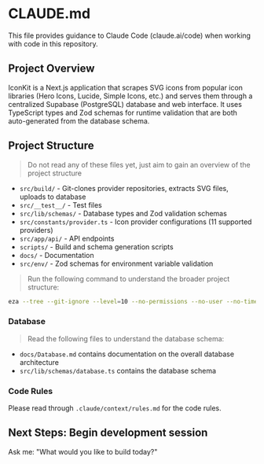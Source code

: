 # CLAUDE.md

This file provides guidance to Claude Code (claude.ai/code) when working with code in this repository.

## Project Overview

IconKit is a Next.js application that scrapes SVG icons from popular icon libraries (Hero Icons, Lucide, Simple Icons, etc.) and serves them through a centralized Supabase (PostgreSQL) database and web interface. It uses TypeScript types and Zod schemas for runtime validation that are both auto-generated from the database schema.

## Project Structure

> Do not read any of these files yet, just aim to gain an overview of the project structure

- `src/build/` - Git-clones provider repositories, extracts SVG files, uploads to database
- `src/__test__/` - Test files
- `src/lib/schemas/` - Database types and Zod validation schemas
- `src/constants/provider.ts` - Icon provider configurations (11 supported providers)
- `src/app/api/` - API endpoints
- `scripts/` - Build and schema generation scripts
- `docs/` - Documentation
- `src/env/` - Zod schemas for environment variable validation

> Run the following command to understand the broader project structure:

```bash
eza --tree --git-ignore --level=10 --no-permissions --no-user --no-time --all
```

### Database

> Read the following files to understand the database schema:

- `docs/Database.md` contains documentation on the overall database architecture
- `src/lib/schemas/database.ts` contains the database schema

### Code Rules

Please read through `.claude/context/rules.md` for the code rules.

## Next Steps: Begin development session

Ask me:
"What would you like to build today?"
